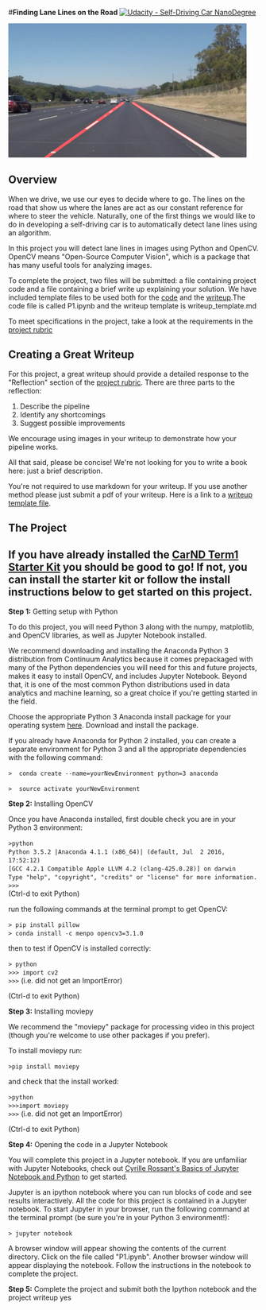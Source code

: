 #**Finding Lane Lines on the Road** 
[![Udacity - Self-Driving Car NanoDegree](https://s3.amazonaws.com/udacity-sdc/github/shield-carnd.svg)](http://www.udacity.com/drive)

<img src="laneLines_thirdPass.jpg" width="480" alt="Combined Image" />

Overview
---

When we drive, we use our eyes to decide where to go.  The lines on the road that show us where the lanes are act as our constant reference for where to steer the vehicle.  Naturally, one of the first things we would like to do in developing a self-driving car is to automatically detect lane lines using an algorithm.

In this project you will detect lane lines in images using Python and OpenCV.  OpenCV means "Open-Source Computer Vision", which is a package that has many useful tools for analyzing images.  

To complete the project, two files will be submitted: a file containing project code and a file containing a brief write up explaining your solution. We have included template files to be used both for the [code](https://github.com/udacity/CarND-LaneLines-P1/blob/master/P1.ipynb) and the [writeup](https://github.com/udacity/CarND-LaneLines-P1/blob/master/writeup_template.md).The code file is called P1.ipynb and the writeup template is writeup_template.md 

To meet specifications in the project, take a look at the requirements in the [project rubric](https://review.udacity.com/#!/rubrics/322/view)


Creating a Great Writeup
---
For this project, a great writeup should provide a detailed response to the "Reflection" section of the [project rubric](https://review.udacity.com/#!/rubrics/322/view). There are three parts to the reflection:
1. Describe the pipeline
2. Identify any shortcomings
3. Suggest possible improvements

We encourage using images in your writeup to demonstrate how your pipeline works.  

All that said, please be concise!  We're not looking for you to write a book here: just a brief description.

You're not required to use markdown for your writeup.  If you use another method please just submit a pdf of your writeup. Here is a link to a [writeup template file](https://github.com/udacity/CarND-LaneLines-P1/blob/master/writeup_template.md). 


The Project
---

## If you have already installed the [CarND Term1 Starter Kit](https://github.com/udacity/CarND-Term1-Starter-Kit/blob/master/README.md) you should be good to go!   If not, you can install the starter kit or follow the install instructions below to get started on this project. ##

**Step 1:** Getting setup with Python

To do this project, you will need Python 3 along with the numpy, matplotlib, and OpenCV libraries, as well as Jupyter Notebook installed. 

We recommend downloading and installing the Anaconda Python 3 distribution from Continuum Analytics because it comes prepackaged with many of the Python dependencies you will need for this and future projects, makes it easy to install OpenCV, and includes Jupyter Notebook.  Beyond that, it is one of the most common Python distributions used in data analytics and machine learning, so a great choice if you're getting started in the field.

Choose the appropriate Python 3 Anaconda install package for your operating system <A HREF="https://www.continuum.io/downloads" target="_blank">here</A>.   Download and install the package.

If you already have Anaconda for Python 2 installed, you can create a separate environment for Python 3 and all the appropriate dependencies with the following command:

`>  conda create --name=yourNewEnvironment python=3 anaconda`

`>  source activate yourNewEnvironment`

**Step 2:** Installing OpenCV

Once you have Anaconda installed, first double check you are in your Python 3 environment:

`>python`    
`Python 3.5.2 |Anaconda 4.1.1 (x86_64)| (default, Jul  2 2016, 17:52:12)`  
`[GCC 4.2.1 Compatible Apple LLVM 4.2 (clang-425.0.28)] on darwin`  
`Type "help", "copyright", "credits" or "license" for more information.`  
`>>>`   
(Ctrl-d to exit Python)

run the following commands at the terminal prompt to get OpenCV:

`> pip install pillow`  
`> conda install -c menpo opencv3=3.1.0`

then to test if OpenCV is installed correctly:

`> python`  
`>>> import cv2`  
`>>>`  (i.e. did not get an ImportError)

(Ctrl-d to exit Python)

**Step 3:** Installing moviepy  

We recommend the "moviepy" package for processing video in this project (though you're welcome to use other packages if you prefer).  

To install moviepy run:

`>pip install moviepy`  

and check that the install worked:

`>python`  
`>>>import moviepy`  
`>>>`  (i.e. did not get an ImportError)

(Ctrl-d to exit Python)

**Step 4:** Opening the code in a Jupyter Notebook

You will complete this project in a Jupyter notebook.  If you are unfamiliar with Jupyter Notebooks, check out <A HREF="https://www.packtpub.com/books/content/basics-jupyter-notebook-and-python" target="_blank">Cyrille Rossant's Basics of Jupyter Notebook and Python</A> to get started.

Jupyter is an ipython notebook where you can run blocks of code and see results interactively.  All the code for this project is contained in a Jupyter notebook. To start Jupyter in your browser, run the following command at the terminal prompt (be sure you're in your Python 3 environment!):

`> jupyter notebook`

A browser window will appear showing the contents of the current directory.  Click on the file called "P1.ipynb".  Another browser window will appear displaying the notebook.  Follow the instructions in the notebook to complete the project.  

**Step 5:** Complete the project and submit both the Ipython notebook and the project writeup
yes

